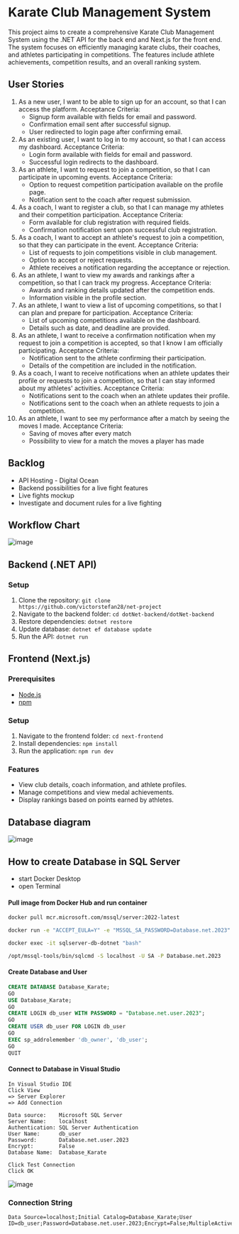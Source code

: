 # Karate Club Management System

This project aims to create a comprehensive Karate Club Management System using the .NET API for the back end and Next.js for the front end. The system focuses on efficiently managing karate clubs, their coaches, and athletes participating in competitions. The features include athlete achievements, competition results, and an overall ranking system.

## User Stories

1. As a new user, I want to be able to sign up for an account, so that I can access the platform.
    Acceptance Criteria:
   - Signup form available with fields for email and password.
   - Confirmation email sent after successful signup.
   - User redirected to login page after confirming email.
2. As an existing user, I want to log in to my account, so that I can access my dashboard.
    Acceptance Criteria:
    - Login form available with fields for email and password.
    - Successful login redirects to the dashboard.
3. As an athlete, I want to request to join a competition, so that I can participate in upcoming events.
    Acceptance Criteria:
    - Option to request competition participation available on the profile page.
    - Notification sent to the coach after request submission.
4. As a coach, I want to register a club, so that I can manage my athletes and their competition participation.
    Acceptance Criteria:
    - Form available for club registration with required fields.
    - Confirmation notification sent upon successful club registration.
5. As a coach, I want to accept an athlete's request to join a competition, so that they can participate in the event.
    Acceptance Criteria:
    - List of requests to join competitions visible in club management.
    - Option to accept or reject requests.
    - Athlete receives a notification regarding the acceptance or rejection.
6. As an athlete, I want to view my awards and rankings after a competition, so that I can track my progress.
    Acceptance Criteria:
    - Awards and ranking details updated after the competition ends.
    - Information visible in the profile section.
7. As an athlete, I want to view a list of upcoming competitions, so that I can plan and prepare for participation.
    Acceptance Criteria:
    - List of upcoming competitions available on the dashboard.
    - Details such as date, and deadline are provided.
8. As an athlete, I want to receive a confirmation notification when my request to join a competition is accepted, so that I know I am officially participating.
    Acceptance Criteria:
    - Notification sent to the athlete confirming their participation.
    - Details of the competition are included in the notification.
9. As a coach, I want to receive notifications when an athlete updates their profile or requests to join a competition, so that I can stay informed about my athletes' activities.
    Acceptance Criteria:
    - Notifications sent to the coach when an athlete updates their profile.
    - Notifications sent to the coach when an athlete requests to join a competition.
10. As an athlete, I want to see my performance after a match by seeing the moves I made.
    Acceptance Criteria:
    - Saving of moves after every match
    - Possibility to view for a match the moves a player has made

## Backlog

- API Hosting - Digital Ocean
- Backend possibilities for a live fight features
- Live fights mockup
- Investigate and document rules for a live fighting

## Workflow Chart

![image](images/workflow-chart.jpg)

## Backend (.NET API)

### Setup
1. Clone the repository: `git clone https://github.com/victorstefan28/net-project`
2. Navigate to the backend folder: `cd dotNet-backend/dotNet-backend`
3. Restore dependencies: `dotnet restore`
4. Update database: `dotnet ef database update`
5. Run the API: `dotnet run`

## Frontend (Next.js)

### Prerequisites
- [Node.js](https://nodejs.org/)
- [npm](https://www.npmjs.com/)

### Setup
1. Navigate to the frontend folder: `cd next-frontend`
2. Install dependencies: `npm install`
3. Run the application: `npm run dev`

### Features
- View club details, coach information, and athlete profiles.
- Manage competitions and view medal achievements.
- Display rankings based on points earned by athletes.

## Database diagram
![image](images/database_karate_diagrams.png)

## How to create Database in SQL Server

- start Docker Desktop
- open Terminal

#### Pull image from Docker Hub and run container
```bash
docker pull mcr.microsoft.com/mssql/server:2022-latest

docker run -e "ACCEPT_EULA=Y" -e "MSSQL_SA_PASSWORD=Database.net.2023" -p 1433:1433 --name sqlserver-db-dotnet --hostname dotnet -d  mcr.microsoft.com/mssql/server:2022-latest

docker exec -it sqlserver-db-dotnet "bash"

/opt/mssql-tools/bin/sqlcmd -S localhost -U SA -P Database.net.2023
```
#### Create Database and User
```sql
CREATE DATABASE Database_Karate;
GO
USE Database_Karate;
GO
CREATE LOGIN db_user WITH PASSWORD = "Database.net.user.2023";
GO
CREATE USER db_user FOR LOGIN db_user
GO
EXEC sp_addrolemember 'db_owner', 'db_user';
GO
QUIT
```
#### Connect to Database in Visual Studio
```
In Visual Studio IDE
Click View 
=> Server Explorer 
=> Add Connection 

Data source:    Microsoft SQL Server 
Server Name:    localhost
Authentication: SQL Server Authentication
User Name:      db_user
Password:       Database.net.user.2023
Encrypt:        False
Database Name:  Database_Karate

Click Test Connection
Click OK
```

![image](images/connection-db.png)

### Connection String
```
Data Source=localhost;Initial Catalog=Database_Karate;User ID=db_user;Password=Database.net.user.2023;Encrypt=False;MultipleActiveResultSets=True;TrustServerCertificate=True"
```
